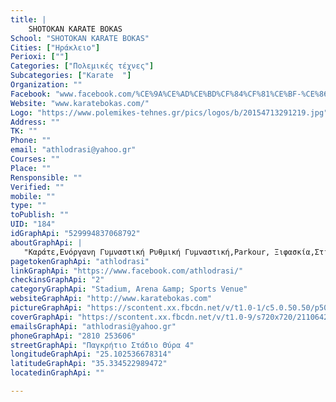 ```yaml
---
title: |
    SHOTOKAN KARATE BOKAS
School: "SHOTOKAN KARATE BOKAS"
Cities: ["Ηράκλειο"]
Perioxi: [""]
Categories: ["Πολεμικές τέχνες"]
Subcategories: ["Karate  "]
Organization: ""
Facebook: "www.facebook.com/%CE%9A%CE%AD%CE%BD%CF%84%CF%81%CE%BF-%CE%86%CE%B8%CE%BB%CE%B7%CF%83%CE%B7%CF%82-%CE%97%CF%81%CE%B1%CE%BA%CE%BB%CE%B5%CE%AF%CE%BF%CF%85-%CE%91%CE%B8%CE%BB%CF%8C%CE%B4%CF%81%CE%B1%CF%83%CE%B7-Athlodrasi-529994837068792/?pnref=story"
Website: "www.karatebokas.com/"
Logo: "https://www.polemikes-tehnes.gr/pics/logos/b/20154713291219.jpg"
Address: ""
TK: ""
Phone: ""
email: "athlodrasi@yahoo.gr"
Courses: ""
Place: ""
Rensponsible: ""
Verified: ""
mobile: ""
type: ""
toPublish: ""
UID: "184"
idGraphApi: "529994837068792"
aboutGraphApi: | 
   "Καράτε,Ενόργανη Γυμναστική Ρυθμική Γυμναστική,Parkour, Ξιφασκία,Στίβος, Zumba Kids Cheerleaders,multi action sports Ειδική φυσική αγωγή "
pagetokenGraphApi: "athlodrasi"
linkGraphApi: "https://www.facebook.com/athlodrasi/"
checkinsGraphApi: "2"
categoryGraphApi: "Stadium, Arena &amp; Sports Venue"
websiteGraphApi: "http://www.karatebokas.com"
pictureGraphApi: "https://scontent.xx.fbcdn.net/v/t1.0-1/c5.0.50.50/p50x50/21034591_1419174958150771_2676638898379116995_n.jpg?oh=a0c29ef61c25c061cb16f87e5bb61bf4&amp;oe=5B4969A7"
coverGraphApi: "https://scontent.xx.fbcdn.net/v/t1.0-9/s720x720/21106422_1422206974514236_3630239783879184850_n.png?oh=f3bf0322005d284cafb58c6f38dbc2a4&amp;oe=5B4DF024"
emailsGraphApi: "athlodrasi@yahoo.gr"
phoneGraphApi: "2810 253606"
streetGraphApi: "Παγκρήτιο Στάδιο Θύρα 4"
longitudeGraphApi: "25.102536678314"
latitudeGraphApi: "35.334522989472"
locatedinGraphApi: ""

---
```




